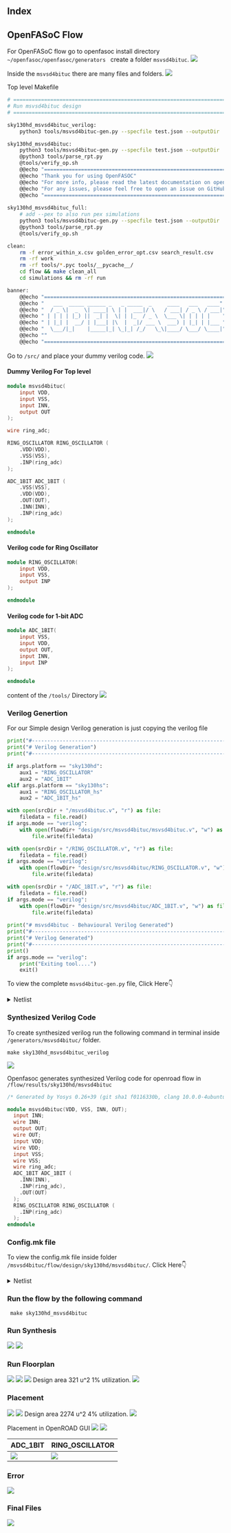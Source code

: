 ## Index

## OpenFASoC Flow
For OpenFASoC flow go to openfasoc install directory ```~/openfasoc/openfasoc/generators ``` create a folder ```msvsd4bituc```.
<img src="./Images/msvsd4bituc_folder.png">


Inside the ```msvsd4bituc``` there are many files and folders.
<img src="./Images/folders_inside_msvsd4bituc.png">

Top level Makefile 

```bash
# ==============================================================================
# Run msvsd4bituc design
# ==============================================================================

sky130hd_msvsd4bituc_verilog:
	python3 tools/msvsd4bituc-gen.py --specfile test.json --outputDir ./work --platform sky130hd --mode verilog

sky130hd_msvsd4bituc:
	python3 tools/msvsd4bituc-gen.py --specfile test.json --outputDir ./work --platform sky130hd --mode macro
	@python3 tools/parse_rpt.py
	@tools/verify_op.sh
	@@echo "=================================================================================="
	@@echo "Thank you for using OpenFASOC"
	@@echo "For more info, please read the latest documentation on openfasoc.readthedocs.io"
	@@echo "For any issues, please feel free to open an issue on GitHub repository"
	@@echo "=================================================================================="
	
sky130hd_msvsd4bituc_full:
	# add --pex to also run pex simulations
	python3 tools/msvsd4bituc-gen.py --specfile test.json --outputDir ./work --platform sky130hd --mode full --prepex
	@python3 tools/parse_rpt.py
	@tools/verify_op.sh

clean:
	rm -f error_within_x.csv golden_error_opt.csv search_result.csv
	rm -rf work
	rm -rf tools/*.pyc tools/__pycache__/
	cd flow && make clean_all
	cd simulations && rm -rf run

banner:
	@@echo "=============================================================="
	@@echo "   ___  _____ ______ _   _ _____  _     ____   ___   ____"
	@@echo "  / _ \|  _  \| ____| \ | |  ___|/ \   / ___| / _ \ / ___|"
	@@echo " | | | | |_) ||  _| |  \| | |_  / _ \  \___ \| | | | |    "
	@@echo " | |_| |  __/ | |___| |\  |  _|/ ___ \  ___) | |_| | |___ "
	@@echo "  \___/|_|    |_____|_| \_|_| /_/   \_\|____/ \___/ \____|"
	@@echo ""
	@@echo "==============================================================="
```

Go to ```/src/``` and place your dummy verilog code.
<img src="./Images/src_folder.png">

#### Dummy Verilog For Top level
```verilog
module msvsd4bituc(
    input VDD,
    input VSS,
    input INN,
    output OUT
);

wire ring_adc;

RING_OSCILLATOR RING_OSCILLATOR (
    .VDD(VDD),
    .VSS(VSS),
    .INP(ring_adc)
);

ADC_1BIT ADC_1BIT (
    .VSS(VSS),
    .VDD(VDD),
    .OUT(OUT),
    .INN(INN),
    .INP(ring_adc)
);

endmodule
```

#### Verilog code for Ring Oscillator
```verilog
module RING_OSCILLATOR(
	input VDD,
	input VSS,
	output INP
);

endmodule
```

#### Verilog code for 1-bit ADC
```verilog
module ADC_1BIT(
	input VSS,
	input VDD,
	output OUT,
	input INN,
	input INP
);

endmodule
```

content of the ```/tools/``` Directory
<img src="./Images/tools_folder.png">

### Verilog Genertion
For our Simple design Verilog generation is just copying the verilog file 

```python
print("#----------------------------------------------------------------------")
print("# Verilog Generation")
print("#----------------------------------------------------------------------")

if args.platform == "sky130hd":
    aux1 = "RING_OSCILLATOR"
    aux2 = "ADC_1BIT"
elif args.platform == "sky130hs":
    aux1 = "RING_OSCILLATOR_hs"
    aux2 = "ADC_1BIT_hs"

with open(srcDir + "/msvsd4bituc.v", "r") as file:
    filedata = file.read()
if args.mode == "verilog":
    with open(flowDir+ "design/src/msvsd4bituc/msvsd4bituc.v", "w") as file:
        file.write(filedata)

with open(srcDir + "/RING_OSCILLATOR.v", "r") as file:
    filedata = file.read()
if args.mode == "verilog":
    with open(flowDir+ "design/src/msvsd4bituc/RING_OSCILLATOR.v", "w") as file:
        file.write(filedata)

with open(srcDir + "/ADC_1BIT.v", "r") as file:
    filedata = file.read()
if args.mode == "verilog":
    with open(flowDir+ "design/src/msvsd4bituc/ADC_1BIT.v", "w") as file:
        file.write(filedata)
	
print("# msvsd4bituc - Behavioural Verilog Generated")
print("#----------------------------------------------------------------------")
print("# Verilog Generated")
print("#----------------------------------------------------------------------")
print()
if args.mode == "verilog":
    print("Exiting tool....")
    exit()
```

To view the complete ```msvsd4bituc-gen.py``` file, Click Here👇
<details><summary>Netlist</summary>

```python
#!/usr/bin/python3

import json
import os
import re
import shutil
import subprocess as sp
import sys
import time

from parameter import args, main, designName

genDir = os.path.join(os.path.dirname(os.path.relpath(__file__)), "../")
srcDir = genDir + "src/"
flowDir = genDir + "flow/"
designDir = genDir + "designs/src/msvsd4bituc/"
simDir = genDir + "simulations/"
commonDir = genDir + "../../common/"
platformDir = genDir + "../../common/platforms/" + args.platform + "/"
objDir = flowDir + "objects/" + args.platform + "/msvsd4bituc/"

# ------------------------------------------------------------------------------
# Clean the workspace
# ------------------------------------------------------------------------------
print("#----------------------------------------------------------------------")
print("# Cleaning the workspace...")
print("#----------------------------------------------------------------------")
if args.clean:
    p = sp.Popen(["make", "clean_all"], cwd=genDir)
    p.wait()

p = sp.Popen(["git", "checkout", platformDir + "cdl/sky130_fd_sc_hd.spice"])
p.wait()

print("Loading platform_config file...")
print()
try:
    with open(genDir + "../../common/platform_config.json") as file:
        jsonConfig = json.load(file)
except ValueError as e:
    print("Error occurred opening or loading json file.")
    print >> sys.stderr, "Exception: %s" % str(e)
    sys.exit(1)
    
PDK_ROOT = "/home/syedimaduddin/Desktop/msvd4bituc/open_pdks/sky130"

print("PDK_ROOT value: {}".format(PDK_ROOT))

# TODO: GHA/GCP/Whatever check
pdk = None
if PDK_ROOT is not None:
    pdk = os.path.join(PDK_ROOT, "sky130A")
else:
    open_pdks_key = "open_pdks"
    pdk = jsonConfig[open_pdks_key]

if not os.path.isdir(os.path.join(pdk, "libs.ref")):
    print("Cannot find libs.ref folder from open_pdks in " + pdk)
    sys.exit(1)
elif not os.path.isdir(os.path.join(pdk, "libs.tech")):
    print("Cannot find libs.tech folder from open_pdks in " + pdk)
    sys.exit(1)
else:
    sky130A_path = commonDir + "drc-lvs-check/sky130A/"
    if not os.path.isdir(sky130A_path):
        os.mkdir(sky130A_path)
    try:
        sp.Popen(
            [
                "sed -i 's/set PDKPATH \".*/set PDKPATH $env(PDK_ROOT)\/sky130A/' {}/sky130A/libs.tech/magic/sky130A.magicrc".format(PDK_ROOT)
            ],
            shell=True,
        ).wait()
    except:
        pass
    shutil.copy2(os.path.join(pdk, "libs.tech/magic/sky130A.magicrc"), sky130A_path)
    shutil.copy2(os.path.join(pdk, "libs.tech/netgen/sky130A_setup.tcl"), sky130A_path)


Fmin, Fmax, ninv = main()

print("Inv : ", ninv)
print("INV:{0}\n".format(ninv))

if args.ninv:
    print("target number of inverters: " + args.ninv)
    ninv = int(args.ninv)

print("#----------------------------------------------------------------------")
print("# Verilog Generation")
print("#----------------------------------------------------------------------")

if args.platform == "sky130hd":
    aux1 = "RING_OSCILLATOR"
    aux2 = "ADC_1BIT"
elif args.platform == "sky130hs":
    aux1 = "RING_OSCILLATOR_hs"
    aux2 = "ADC_1BIT_hs"

with open(srcDir + "/msvsd4bituc.v", "r") as file:
    filedata = file.read()
if args.mode == "verilog":
    with open(flowDir+ "design/src/msvsd4bituc/msvsd4bituc.v", "w") as file:
        file.write(filedata)

with open(srcDir + "/RING_OSCILLATOR.v", "r") as file:
    filedata = file.read()
if args.mode == "verilog":
    with open(flowDir+ "design/src/msvsd4bituc/RING_OSCILLATOR.v", "w") as file:
        file.write(filedata)

with open(srcDir + "/ADC_1BIT.v", "r") as file:
    filedata = file.read()
if args.mode == "verilog":
    with open(flowDir+ "design/src/msvsd4bituc/ADC_1BIT.v", "w") as file:
        file.write(filedata)
        
print("# msvsd4bituc - Behavioural Verilog Generated")
print("#----------------------------------------------------------------------")
print("# Verilog Generated")
print("#----------------------------------------------------------------------")
print()
if args.mode == "verilog":
    print("Exiting tool....")
    exit()

print("#----------------------------------------------------------------------")
print("# Run Synthesis")
print("#----------------------------------------------------------------------")

p = sp.Popen(["make", "synth"], cwd=flowDir)
p.wait()
if p.returncode:
    print("[Error] Snthesis failed. Refer to the log file")
    exit(1)

print("#----------------------------------------------------------------------")
print("# Synthesis finished")
print("#----------------------------------------------------------------------")

print("#----------------------------------------------------------------------")
print("# Run Floorplan")
print("#----------------------------------------------------------------------")
p = sp.Popen(["make", "floorplan"], cwd=flowDir)
p.wait()
if p.returncode:
    print("[Error] Floorplan failed. Refer to the log file")
    exit(1)
print("#----------------------------------------------------------------------")
print("# Floorplan finished")
print("#----------------------------------------------------------------------")

print("#----------------------------------------------------------------------")
print("# Run Placement")
print("#----------------------------------------------------------------------")
p = sp.Popen(["make", "place"], cwd=flowDir)
p.wait()
if p.returncode:
    print("[Error] Placement failed. Refer to the log file")
    exit(1)
print("#----------------------------------------------------------------------")
print("# Placement finished")
print("#----------------------------------------------------------------------")

print("#----------------------------------------------------------------------")
print("# Run Routing")
print("#----------------------------------------------------------------------")
p = sp.Popen(["make", "finish"], cwd=flowDir)
p.wait()
if p.returncode:
    print("[Error] Place and route failed. Refer to the log file")
    exit(1)
print("#----------------------------------------------------------------------")
print("# Place and Route finished")
print("#----------------------------------------------------------------------")
```
</details>


### Synthesized Verilog Code
To create synthesized verilog run the following command in terminal inside ``` /generators/msvsd4bituc/ ``` folder.
```
make sky130hd_msvsd4bituc_verilog
```
<img src="./Images/verilog_generation.png">

Openfasoc generates synthesized Verilog code for openroad flow in ``` /flow/results/sky130hd/msvsd4bituc ```

```verilog
/* Generated by Yosys 0.26+39 (git sha1 f0116330b, clang 10.0.0-4ubuntu1 -fPIC -Os) */

module msvsd4bituc(VDD, VSS, INN, OUT);
  input INN;
  wire INN;
  output OUT;
  wire OUT;
  input VDD;
  wire VDD;
  input VSS;
  wire VSS;
  wire ring_adc;
  ADC_1BIT ADC_1BIT (
    .INN(INN),
    .INP(ring_adc),
    .OUT(OUT)
  );
  RING_OSCILLATOR RING_OSCILLATOR (
    .INP(ring_adc)
  );
endmodule
```

### Config.mk file
To view the config.mk file inside folder ``` /msvsd4bituc/flow/design/sky130hd/msvsd4bituc/ ```. Click Here👇
<details><summary>Netlist</summary>

``` bash
export DESIGN_NICKNAME = msvsd4bituc
export DESIGN_NAME = msvsd4bituc
export PLATFORM    = sky130hd

export VERILOG_FILES 		= $(sort $(wildcard ./design/src/$(DESIGN_NICKNAME)/*.v)) 
			  	  
export SDC_FILE    		= ./design/$(PLATFORM)/$(DESIGN_NICKNAME)/constraint.sdc

export DIE_AREA   	 	= 0 0 300 300
export CORE_AREA   		= 15 15 250 250

# area of the smaller voltage domain
export VD1_AREA                 = 50 50 100 150

# power delivery network config file
export PDN_TCL 			= ../blocks/$(PLATFORM)/pdn.tcl

export ADDITIONAL_LEFS  	= ../blocks/$(PLATFORM)/lef/RING_OSCILLATOR.lef \
                        	  ../blocks/$(PLATFORM)/lef/ADC_1BIT.lef
                        	  
export ADDITIONAL_GDS_FILES 	= ../blocks/$(PLATFORM)/gds/RING_OSCILLATOR.gds \
			      	  ../blocks/$(PLATFORM)/gds/ADC_1BIT.gds
			      	  
# informs what cells should be placed in the smaller voltage domain
export DOMAIN_INSTS_LIST 	= ../blocks/$(PLATFORM)/msvsd4bituc_domain_insts.txt

# configuration for placement

# don't run global place w/o IOs
export HAS_IO_CONSTRAINTS = 1

# don't run non-random IO placement (step 3_2)
export PLACE_PINS_ARGS = -random
export GPL_ROUTABILITY_DRIVEN = 1

# DPO optimization currently fails on the tempsense
export ENABLE_DPO = 0

# configuration for routing
export PRE_GLOBAL_ROUTE = $(SCRIPTS_DIR)/openfasoc/pre_global_route.tcl

# informs any short circuits that should be forced during routing
export CUSTOM_CONNECTION 	= ../blocks/$(PLATFORM)/msvsd4bituc_custom_net.txt

# indicates with how many connections the VIN route from the HEADER cells connects to the VIN power ring
export VIN_ROUTE_CONNECTION_POINTS = 2
```
</details>


### Run the flow by the following command 
```
 make sky130hd_msvsd4bituc
```
### Run Synthesis
<img src="./Images/synthesis_1.png">
<img src="./Images/synthesis_2.png">

### Run Floorplan
<img src="./Images/floorplan_1.png">
<img src="./Images/floorplan_2.png">
<img src="./Images/floorplan_3.png">
Design area 321 u^2 1% utilization.
<img src="./Images/floorplan_4.png">

### Placement
<img src="./Images/placement_1.png">
<img src="./Images/placement_2.png">
Design area 2274 u^2 4% utilization.
<img src="./Images/placement_3.png">


Placement in OpenROAD GUI
<img src="./Images/openroad_1.png">
<img src="./Images/openroad_2.png">

|ADC_1BIT|RING_OSCILLATOR|
|-|-|
|<img src="./Images/openroad_adc.png">|<img src="./Images/openroad_ring-osc.png">|

### Error
<img src="./Images/placement_4.png">

### Final Files
<img src="./Images/final_files.png">

<!--
### Global Route
![image](https://user-images.githubusercontent.com/83899035/225983889-60a150f9-ace6-4f68-8f2a-c222e6438502.png)

![image](https://user-images.githubusercontent.com/83899035/225985261-5bdc8186-c440-44fc-a838-d0e604a653bb.png)


![image](https://user-images.githubusercontent.com/83899035/225965920-d89b127b-0f2e-4ed0-ab81-2a4a32489004.png)





### Final layout 
![image](https://user-images.githubusercontent.com/83899035/225990221-50b684f7-0638-4aba-b59f-d8d36f357480.png)

### Connection
![image](https://user-images.githubusercontent.com/83899035/225990502-cc7b4534-649d-4263-b4c6-56a0d06c5678.png)


![image](https://user-images.githubusercontent.com/83899035/225992309-945719f4-745d-40f3-b44d-946fab25266d.png)


### Final Files

![image](https://user-images.githubusercontent.com/83899035/225990746-a78ca4f8-471a-495d-a5b3-3b2269cbe50d.png)


### Error
![image](https://user-images.githubusercontent.com/83899035/225995506-24a8ecce-f392-4b53-a9e5-d392e58edfd4.png)


![image](https://user-images.githubusercontent.com/83899035/225995191-6a76fdc6-1056-4311-80f8-80871cca4a79.png)


## Only The GDS File part is left.
I face this problem because the hierarchy of lef and gds file(ALIGN FLOW)

## OpenROAD

![image](https://user-images.githubusercontent.com/83899035/225997365-e96bb189-baf7-46bf-8dee-ca7d16c06174.png)




<!-- 
|.gds|.lef|
|-|-|
|| |

For view The Full Netlist Here👇
<details><summary>Netlist</summary>

```

```
</details>
<br> -->
